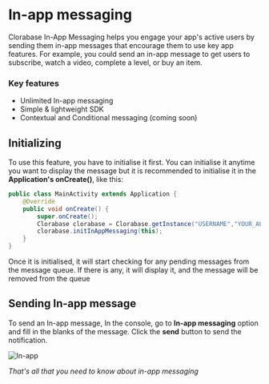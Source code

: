 # In-app messaging

Clorabase In-App Messaging helps you engage your app's active users by sending them in-app messages that encourage them to use key app features. For example, you could send an in-app message to get users to subscribe, watch a video, complete a level, or buy an item.  

### Key features

*   Unlimited In-app messaging
*   Simple & lightweight SDK
*   Contextual and Conditional messaging (coming soon)

  

## Initializing

To use this feature, you have to initialise it first. You can initialise it anytime you want to display the message but it is recommended to initialise it in the **Application's onCreate()**, like this:

```java
public class MainActivity extends Application {
    @Override
    public void onCreate() {
        super.onCreate();
        Clorabase clorabase = Clorabase.getInstance("USERNAME","YOUR_AUTH_TOKEN", "PROJECT_NAME");
        clorabase.initInAppMessaging(this);
    }
}
```

Once it is initialised, it will start checking for any pending messages from the message queue. If there is any, it will display it, and the message will be removed from the queue  
  

## Sending In-app message

To send an In-app message, In the console, go to **In-app messaging** option and fill in the blanks of the message. Click the **send** button to send the notification.  
  
![In-app](pictures/in-app.jpg)  
  
_That's all that you need to know about in-app messaging_


